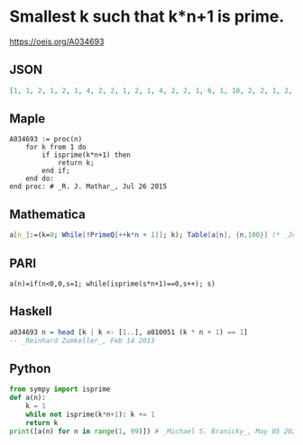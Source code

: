 # Smallest k such that k\*n\+1 is prime\.
https://oeis.org/A034693
## JSON
```JSON
[1, 1, 2, 1, 2, 1, 4, 2, 2, 1, 2, 1, 4, 2, 2, 1, 6, 1, 10, 2, 2, 1, 2, 3, 4, 2, 4, 1, 2, 1, 10, 3, 2, 3, 2, 1, 4, 5, 2, 1, 2, 1, 4, 2, 4, 1, 6, 2, 4, 2, 2, 1, 2, 2, 6, 2, 4, 1, 12, 1, 6, 5, 2, 3, 2, 1, 4, 2, 2, 1, 8, 1, 4, 2, 2, 3, 6, 1, 4, 3, 2, 1, 2, 4, 12, 2, 4, 1, 2, 2, 6, 3, 4, 3, 2, 1, 4, 2]
```
## Maple
```Maple
A034693 := proc(n)
    for k from 1 do
        if isprime(k*n+1) then
            return k;
        end if;
    end do:
end proc: # _R. J. Mathar_, Jul 26 2015
```
## Mathematica
```Mathematica
a[n_]:=(k=0; While[!PrimeQ[++k*n + 1]]; k); Table[a[n], {n,100}] (* _Jean-François Alcover_, Jul 19 2011 *)
```
## PARI
```PARI
a(n)=if(n<0,0,s=1; while(isprime(s*n+1)==0,s++); s)
```
## Haskell
```Haskell
a034693 n = head [k | k <- [1..], a010051 (k * n + 1) == 1]
-- _Reinhard Zumkeller_, Feb 14 2013
```
## Python
```Python
from sympy import isprime
def a(n):
    k = 1
    while not isprime(k*n+1): k += 1
    return k
print([a(n) for n in range(1, 99)]) # _Michael S. Branicky_, May 05 2022
```
